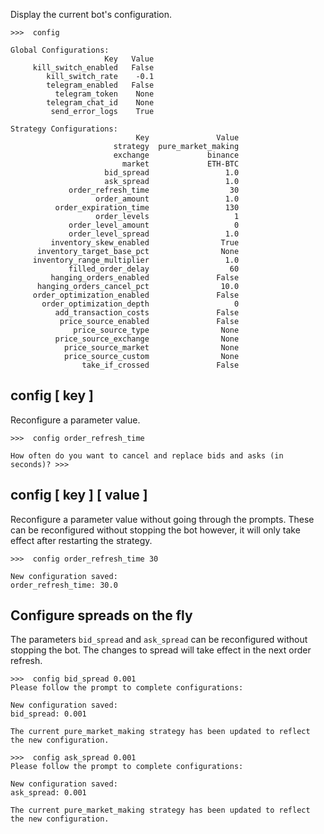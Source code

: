 
Display the current bot's configuration.

```
>>>  config

Global Configurations:
                     Key   Value
     kill_switch_enabled   False
        kill_switch_rate    -0.1
        telegram_enabled   False
          telegram_token    None
        telegram_chat_id    None
         send_error_logs    True

Strategy Configurations:
                            Key               Value
                       strategy  pure_market_making
                       exchange             binance
                         market             ETH-BTC
                     bid_spread                 1.0
                     ask_spread                 1.0
             order_refresh_time                  30
                   order_amount                 1.0
          order_expiration_time                 130
                   order_levels                   1
             order_level_amount                   0
             order_level_spread                 1.0
         inventory_skew_enabled                True
      inventory_target_base_pct                None
     inventory_range_multiplier                 1.0
             filled_order_delay                  60
         hanging_orders_enabled               False
      hanging_orders_cancel_pct                10.0
     order_optimization_enabled               False
       order_optimization_depth                   0
          add_transaction_costs               False
           price_source_enabled               False
              price_source_type                None
          price_source_exchange                None
            price_source_market                None
            price_source_custom                None
                take_if_crossed               False
```

## config [ key ]

Reconfigure a parameter value.

```
>>>  config order_refresh_time

How often do you want to cancel and replace bids and asks (in seconds)? >>>
```

## config [ key ] [ value ]

Reconfigure a parameter value without going through the prompts. These can be reconfigured without stopping the bot however, it will only take effect after restarting the strategy.

```
>>>  config order_refresh_time 30

New configuration saved:
order_refresh_time: 30.0
```

## Configure spreads on the fly

The parameters `bid_spread` and `ask_spread` can be reconfigured without stopping the bot. The changes to spread will take effect in the next order refresh.

```
>>>  config bid_spread 0.001
Please follow the prompt to complete configurations:

New configuration saved:
bid_spread: 0.001

The current pure_market_making strategy has been updated to reflect the new configuration.

>>>  config ask_spread 0.001
Please follow the prompt to complete configurations:

New configuration saved:
ask_spread: 0.001

The current pure_market_making strategy has been updated to reflect the new configuration.
```